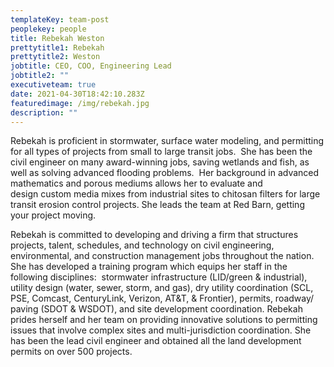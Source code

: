 ```yaml
---
templateKey: team-post
peoplekey: people
title: Rebekah Weston
prettytitle1: Rebekah
prettytitle2: Weston
jobtitle: CEO, COO, Engineering Lead
jobtitle2: ""
executiveteam: true
date: 2021-04-30T18:42:10.283Z
featuredimage: /img/rebekah.jpg
description: ""
---
```


Rebekah is proficient in stormwater, surface water modeling, and permitting for all types of projects from small to large transit jobs.  She has been the civil engineer on many award-winning jobs, saving wetlands and fish, as well as solving advanced flooding problems.  Her background in advanced mathematics and porous mediums allows her to evaluate and design custom media mixes from industrial sites to chitosan filters for large transit erosion control projects. She leads the team at Red Barn, getting your project moving.

​Rebekah is committed to developing and driving a firm that structures projects, talent, schedules, and technology on civil engineering, environmental, and construction management jobs throughout the nation. She has developed a training program which equips her staff in the following disciplines:  stormwater infrastructure (LID/green & industrial), utility design (water, sewer, storm, and gas), dry utility coordination (SCL, PSE, Comcast, CenturyLink, Verizon, AT&T, & Frontier), permits, roadway/ paving (SDOT & WSDOT), and site development coordination. Rebekah prides herself and her team on providing innovative solutions to permitting issues that involve complex sites and multi-jurisdiction coordination. She has been the lead civil engineer and obtained all the land development permits on over 500 projects.
